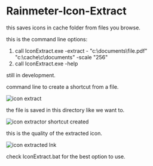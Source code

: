 # Rainmeter-Icon-Extract
this saves icons in cache folder from files you browse.


this is the command line options:

1. call IconExtract.exe -extract - "c:\documents\file.pdf" "c:\cache\c\documents\" -scale "256"
2. call IconExtract.exe -help


still in development.

command line to create a shortcut from a file.

![icon extract](https://user-images.githubusercontent.com/46109964/142717519-fed4c057-1f58-4e97-9bcd-a98058cd6c18.png)

the file is saved in this directory like we want to.

![icon extractor shortcut created](https://user-images.githubusercontent.com/46109964/142717521-420fa8fd-5a1e-41e8-be55-007c719d8932.png)

this is the quality of the extracted icon.

![icon extracted lnk](https://user-images.githubusercontent.com/46109964/142717523-3a641ad2-fab1-4513-9c3e-8ba0600da38e.png)

check IconExtract.bat for the best option to use.
